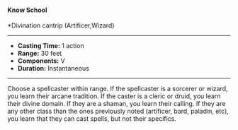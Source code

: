 #### Know School
*Divination cantrip (Artificer,Wizard)
___
- **Casting Time:** 1 action
- **Range:** 30 feet
- **Components:** V
- **Duration:** Instantaneous
---
Choose a spellcaster within range. If the spellcaster is a sorcerer or wizard, you learn their arcane tradition. If the caster is a cleric or druid, you learn their divine domain. If they are a shaman, you learn their calling. If they are any other class than the ones previously noted (artificer, bard, paladin, etc), you learn that they can cast spells, but not their specifics.
